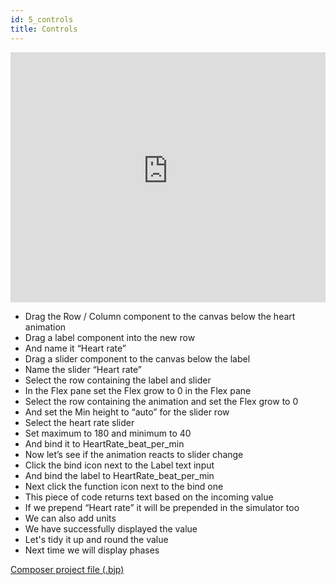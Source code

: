 ```yaml
---
id: 5_controls
title: Controls
---
```


<iframe src="https://www.youtube-nocookie.com/embed/X1dxPbqIjW8" frameBorder="0" width="100%" height="400px" allow="accelerometer; autoplay; encrypted-media; gyroscope; picture-in-picture" allowFullScreen></iframe>

* Drag the Row / Column component to the canvas below the heart animation
* Drag a label component into the new row
* And name it “Heart rate”
* Drag a slider component to the canvas below the label
* Name the slider “Heart rate”
* Select the row containing the label and slider
* In the Flex pane set the Flex grow to 0 in the Flex pane
* Select the row containing the animation and set the Flex grow to 0
* And set the Min height to “auto” for the slider row
* Select the heart rate slider
* Set maximum to 180 and minimum to 40
* And bind it to HeartRate_beat_per_min
* Now let’s see if the animation reacts to slider change
* Click the bind icon next to the Label text input
* And bind the label to HeartRate_beat_per_min
* Next click the function icon next to the bind one
* This piece of code returns text based on the incoming value
* If we prepend “Heart rate” it will be prepended in the simulator too
* We can also add units
* We have successfully displayed the value
* Let's tidy it up and round the value
* Next time we will display phases

[Composer project file (.bjp)](../examples/pvloops/4.bjp)
